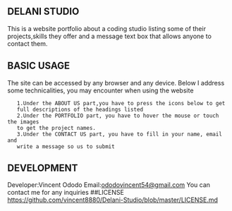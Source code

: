 ## DELANI STUDIO
This is a website portfolio about a coding studio listing some of 
their projects,skills they offer and a message text box that allows
anyone to contact them.
## BASIC USAGE
The site can be accessed by any browser and any device.
Below I address some technicalities, you may encounter when using the
website
```
   1.Under the ABOUT US part,you have to press the icons below to get
   full descriptions of the headings listed
   2.Under the PORTFOLIO part, you have to hover the mouse or touch the images
   to get the project names.
   3.Under the CONTACT US part, you have to fill in your name, email and
   write a message so us to submit
```
## DEVELOPMENT
Developer:Vincent Ododo
Email:ododovincent54@gmail.com
You can contact me for any inquiries
##LICENSE
https://github.com/vincent8880/Delani-Studio/blob/master/LICENSE.md
